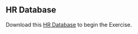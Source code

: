 ## HR Database
Download this [HR Database](Data-Manipulation-Language/Airline-Database/Airline2.sql) to begin the Exercise.